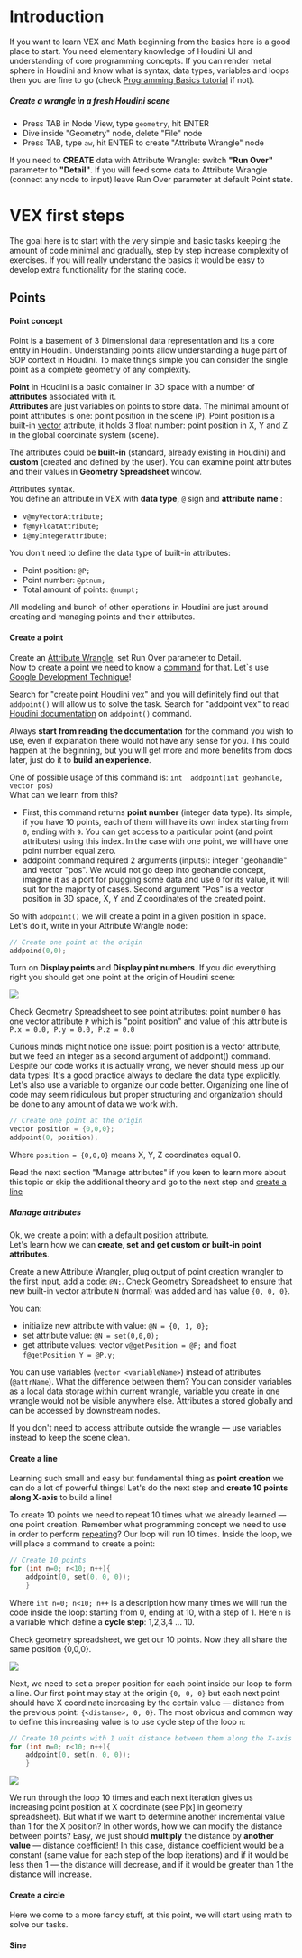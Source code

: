 # Introduction
If you want to learn VEX and Math beginning from the basics here is a good place to start. You need elementary knowledge of Houdini UI and understanding of core programming concepts. If you can render metal sphere in Houdini and know what is syntax, data types, variables and loops then you are fine to go (check [Programming Basics tutorial](Programming-basics) if not).

##### Create a wrangle in a fresh Houdini scene
- Press TAB in Node View, type `geometry`, hit ENTER
- Dive inside "Geometry" node, delete "File" node
- Press TAB, type `aw`, hit ENTER to create "Attribute Wrangle" node

If you need to **CREATE** data with Attribute Wrangle: switch **"Run Over"** parameter to **"Detail"**. If you will feed some data to Attribute Wrangle (connect any node to input) leave Run Over parameter at default Point state.

# VEX first steps
The goal here is to start with the very simple and basic tasks keeping the amount of code minimal and gradually, step by step increase complexity of exercises. If you will really understand the basics it would be easy to develop extra functionality for the staring code.

## Points
#### Point concept
Point is a basement of 3 Dimensional data representation and its a core entity in Houdini. Understanding points allow understanding a huge part of SOP context in Houdini. To make things simple you can consider the single point as a complete geometry of any complexity.

**Point** in Houdini is a basic container in 3D space with a number of **attributes** associated with it.  
**Attributes** are just variables on points to store data. The minimal amount of point attributes is one: point position in the scene (`P`). Point position is a built-in [vector](Programming-basics#data-types) attribute, it holds 3 float number: point position in X, Y and Z in the global coordinate system (scene). 

The attributes could be **built-in** (standard, already existing in Houdini) and **custom** (created and defined by the user). You can examine point attributes and their values in **Geometry Spreadsheet** window.

Attributes syntax.  
You define an attribute in VEX with **data type**, `@` sign and **attribute name** :
- `v@myVectorAttribute;`
- `f@myFloatAttribute;`
- `i@myIntegerAttribute;`

You don't need to define the data type of built-in attributes:
- Point position: `@P;`
- Point number: `@ptnum;`
- Total amount of points: `@numpt;`

All modeling and bunch of other operations in Houdini are just around creating and managing points and their attributes.

#### Create a point
Create an [Attribute Wrangle](#create-a-wrangle-in-a-fresh-houdini-scene), set Run Over parameter to Detail.  
Now to create a point we need to know a [command](Programming-basics#commands) for that. Let`s use [Google Development Technique](https://github.com/kiryha/AnimationDNA/wiki/06-Tutorials#developing-with-google)!  

Search for "create point Houdini vex" and you will definitely find out that `addpoint()` will allow us to solve the task. Search for "addpoint vex" to read [Houdini documentation](http://www.sidefx.com/docs/houdini/vex/functions/addpoint.html) on `addpoint()` command.

Always **start from reading the documentation** for the command you wish to use, even if explanation there would not have any sense for you. This could happen at the beginning, but you will get more and more benefits from docs later, just do it to **build an experience**.

One of possible usage of this command is: `int  addpoint(int geohandle, vector pos)`  
What can we learn from this? 
- First, this command returns **point number** (integer data type). Its simple, if you have 10 points, each of them will have its own index starting from `0`, ending with `9`. You can get access to a particular point (and point attributes) using this index. In the case with one point, we will have one point number equal zero.
- addpoint command required 2 arguments (inputs): integer "geohandle" and vector "pos". We would not go deep into geohandle concept, imagine it as a port for plugging some data and use `0` for its value, it will suit for the majority of cases. Second argument "Pos" is a vector position in 3D space, X, Y and Z coordinates of the created point.

So with `addpoint()` we will create a point in a given position in space.  
Let's do it, write in your Attribute Wrangle node:

```C
// Create one point at the origin
addpoind(0,0);
```

Turn on **Display points** and **Display pint numbers**. If you did everything right you should get one point at the origin of Houdini scene:

[![](https://lh3.googleusercontent.com/Mmq5AEdK5jPtsBNlmUXQQftsGj7iCd905dkEPAUZuFRSzyFYo9jjmToufE_dsrqAIrnHhb26I_1HAy-m18UtVM0hMIsi9adt9prawanTcQh4KqyOv5M6CMbqyOCNg-_MTkTcixW1liwJLve43xcYV7kwFAlJI9xfm5BFB2OxKilHjxaZxMJgbjtdB3i-PllI0b_Bbbe2V16DxYJFyuqQK3eGF9xfeCnFJ-NQvIN7IB23q6Pwo_q5lM8HClUchpE-SVQCDwlRWz1qTLKBnrnu5vKC4RHF9leeNgYEy963c4DabPUOi2uKYSNyD1HwP6I9uWH1HywaQplHMZBV8k8ne6no5HdPMSKIBLcU9aOM-onGHF8rP6uqlRcdNMZOjdDraxRQ20J1srOtpThisJBq0iOd_Wqx-5pFgrrEE5AyYLIuxY7tpOyMZn_iLFLu_KcF9xl3ht2gMu3XMGQ0b4DtQKfRD0UtX6bElFYASkBdaG0RU3jhgHWZeNdC3yy7xh7Z2W4pUy8U7Mk2F-J-TFI1umrweiDc-FNAMNxRAzTp0jn_CUwQmDAaVGts7i2rnw=s1915-w1915-h700-no)](https://lh3.googleusercontent.com/Mmq5AEdK5jPtsBNlmUXQQftsGj7iCd905dkEPAUZuFRSzyFYo9jjmToufE_dsrqAIrnHhb26I_1HAy-m18UtVM0hMIsi9adt9prawanTcQh4KqyOv5M6CMbqyOCNg-_MTkTcixW1liwJLve43xcYV7kwFAlJI9xfm5BFB2OxKilHjxaZxMJgbjtdB3i-PllI0b_Bbbe2V16DxYJFyuqQK3eGF9xfeCnFJ-NQvIN7IB23q6Pwo_q5lM8HClUchpE-SVQCDwlRWz1qTLKBnrnu5vKC4RHF9leeNgYEy963c4DabPUOi2uKYSNyD1HwP6I9uWH1HywaQplHMZBV8k8ne6no5HdPMSKIBLcU9aOM-onGHF8rP6uqlRcdNMZOjdDraxRQ20J1srOtpThisJBq0iOd_Wqx-5pFgrrEE5AyYLIuxY7tpOyMZn_iLFLu_KcF9xl3ht2gMu3XMGQ0b4DtQKfRD0UtX6bElFYASkBdaG0RU3jhgHWZeNdC3yy7xh7Z2W4pUy8U7Mk2F-J-TFI1umrweiDc-FNAMNxRAzTp0jn_CUwQmDAaVGts7i2rnw=s1915-w1915-h700-no)

Check Geometry Spreadsheet to see point attributes: point number `0` has one vector attribute `P` which is "point position" and value of this attribute is `P.x = 0.0, P.y = 0.0, P.z = 0.0`

Curious minds might notice one issue: point position is a vector attribute, but we feed an integer as a second argument of addpoint() command. Despite our code works it is actually wrong, we never should mess up our data types! It's a good practice always to declare the data type explicitly. Let's also use a variable to organize our code better. Organizing one line of code may seem ridiculous but proper structuring and organization should be done to any amount of data we work with.

```C
// Create one point at the origin
vector position = {0,0,0};
addpoint(0, position);
```
Where `position = {0,0,0}` means X, Y, Z coordinates equal 0.

Read the next section "Manage attributes" if you keen to learn more about this topic or skip the additional theory and go to the next step and [create a line](#create-a-line)

##### Manage attributes
Ok, we create a point with a default position attribute.  
Let's learn how we can **create, set and get custom or built-in point attributes**. 

Create a new Attribute Wrangler, plug output of point creation wrangler to the first input, add a code: `@N;`. Check Geometry Spreadsheet to ensure that new built-in vector attribute `N` (normal) was added and has value `{0, 0, 0}`.

You can:
- initialize new attribute with value: `@N = {0, 1, 0};`
- set attribute value: `@N = set(0,0,0);`
- get attribute values: vector `v@getPosition = @P;` and float `f@getPosition_Y = @P.y;`  

You can use variables (`vector <variableName>`) instead of attributes (`@attrName`). What the difference between them? You can consider variables as a local data storage within current wrangle, variable you create in one wrangle would not be visible anywhere else. Attributes a stored globally and can be accessed by downstream nodes. 

If you don't need to access attribute outside the wrangle — use variables instead to keep the scene clean. 

#### Create a line
Learning such small and easy but fundamental thing as **point creation** we can do a lot of powerful things! Let's do the next step and **create 10 points along X-axis** to build a line! 

To create 10 points we need to repeat 10 times what we already learned — one point creation. Remember what programming concept we need to use in order to perform [repeating](Programming-basics#loops)? Our loop will run 10 times. Inside the loop, we will place a command to create a point:

```C
// Create 10 points
for (int n=0; n<10; n++){
    addpoint(0, set(0, 0, 0));   
    }
```

Where `int n=0; n<10; n++` is a description how many times we will run the code inside the loop: starting from 0, ending at 10, with a step of 1. Here `n` is a variable which define a **cycle step**: 1,2,3,4 ... 10.

Check geometry spreadsheet, we get our 10 points. Now they all share the same position {0,0,0}.

[![](https://lh3.googleusercontent.com/e-hdSaW4fUgX-A2VUhzP_utkCR7TWiY6P3kv6psPdNaj0KGvPu37kBQ8BikTjDYknB4hpiLmAc9TTv0sRPyvIsqY1uK4LGFjOALu_AnpeZJ-MYd6yU_oasiFM5ekMjIWvcVQqm_WHEgTlLBXPe8qy7aymrMvGyL0tzwCJyx0WTCgXCUoiNKqXOGXT5bpTx78b8fgoDoVDeqobWl1zBWGDzWccSUeUWzO9f2hwsCnhsAKcA1vTiftBD1JumEynS_FE-KUpJA_eG5TsorGblb6rJ5bRCof1gbAVhNWdphMTPGdlYIjaj8j3yDUv9E76ftrKBO97Jwx693B-ZykfWbOj_yD8AA9QrapFzxxgJizs0f3FS4lEoKBltWZZN4ENXQsi6QXjqj_HYBG52smTqfOtmmb5OsDx8ysOGGVMq7_K0_3S1jQbUSwq4GZ1OvOdjF-o6ku4CvLX9JwG9n9iTUOKLq7SvWfOWJfJhEc9f8qjrIb52aXRshuOyNEOztT4HFig-NX6iZT803iilqyoZZRrIZUXxLZWbLpg0oODrXwhqroQQNAC_mSOPL5Mgi5FfvzJLdcQsmvtckmOzlkZC_gwPaTqR479ELZYsugcUg=w1091-h349-no)](https://lh3.googleusercontent.com/e-hdSaW4fUgX-A2VUhzP_utkCR7TWiY6P3kv6psPdNaj0KGvPu37kBQ8BikTjDYknB4hpiLmAc9TTv0sRPyvIsqY1uK4LGFjOALu_AnpeZJ-MYd6yU_oasiFM5ekMjIWvcVQqm_WHEgTlLBXPe8qy7aymrMvGyL0tzwCJyx0WTCgXCUoiNKqXOGXT5bpTx78b8fgoDoVDeqobWl1zBWGDzWccSUeUWzO9f2hwsCnhsAKcA1vTiftBD1JumEynS_FE-KUpJA_eG5TsorGblb6rJ5bRCof1gbAVhNWdphMTPGdlYIjaj8j3yDUv9E76ftrKBO97Jwx693B-ZykfWbOj_yD8AA9QrapFzxxgJizs0f3FS4lEoKBltWZZN4ENXQsi6QXjqj_HYBG52smTqfOtmmb5OsDx8ysOGGVMq7_K0_3S1jQbUSwq4GZ1OvOdjF-o6ku4CvLX9JwG9n9iTUOKLq7SvWfOWJfJhEc9f8qjrIb52aXRshuOyNEOztT4HFig-NX6iZT803iilqyoZZRrIZUXxLZWbLpg0oODrXwhqroQQNAC_mSOPL5Mgi5FfvzJLdcQsmvtckmOzlkZC_gwPaTqR479ELZYsugcUg=w1091-h349-no)

Next, we need to set a proper position for each point inside our loop to form a line. Our first point may stay at the origin `{0, 0, 0}` but each next point should have X coordinate increasing by the certain value — distance from the previous point: `{<distanse>, 0, 0}`. The most obvious and common way to define this increasing value is to use cycle step of the loop `n`:

```C
// Create 10 points with 1 unit distance between them along the X-axis
for (int n=0; n<10; n++){
    addpoint(0, set(n, 0, 0));   
    }
```
[![](https://lh3.googleusercontent.com/adwIp_4vlhtTP0WxNw7g_YEwIM-JrcDS0AF9WVqznY7TnwYkTlo1Vgu9_uPf1ORMmhfhaHyl5tr_BXJZAV5uXcVwjLXw0OM5R7VWy2vk0tyOLY95vO1p_3IT0BV7QGbJjGNKV01a_3fLf-U1TpqzzYI2Akc0Zi4oCJBq6y_tBW_qfmISo3Aqcza4MK5GthGrh8IegA8OUhbqfN4I1FWF6EZP9h12MIyWWhfqFtOtxwGEje3k5hzKZpM127jfK6ZxlBBIi18qENBXRenL3NACkcW84mzXzMXUUWSj8zTEz6tTF6xetwjvnTjM_Ne1WVNfnSO61UmX2seqmfo1f6wVaMjD7VS2ibeK1CY4aM9izw1Oo4IREG9gkNEADQoBeWJVNqFouyR3Ts8Ij0mgTVmKVNpGvzvwZRCaw5jqkeEm4lB8-Anwffw0ItkJxCxTMJ1YhILkL42AGCYwRWmJrT3iE1MCb5ro8iLEFYhzVfstlcBF5dCvuvXvRj3YWkg0WEN_GuUxsw19OInuMknHQsB9YOuXFjUga7nsa0FNFSiI_D4TM93HMS315lfz_YOwiAPj8NJ8UeSZx4rKILP748jMY40g_A2I0eRslp-8VBg=w1909-h425-no)](https://lh3.googleusercontent.com/adwIp_4vlhtTP0WxNw7g_YEwIM-JrcDS0AF9WVqznY7TnwYkTlo1Vgu9_uPf1ORMmhfhaHyl5tr_BXJZAV5uXcVwjLXw0OM5R7VWy2vk0tyOLY95vO1p_3IT0BV7QGbJjGNKV01a_3fLf-U1TpqzzYI2Akc0Zi4oCJBq6y_tBW_qfmISo3Aqcza4MK5GthGrh8IegA8OUhbqfN4I1FWF6EZP9h12MIyWWhfqFtOtxwGEje3k5hzKZpM127jfK6ZxlBBIi18qENBXRenL3NACkcW84mzXzMXUUWSj8zTEz6tTF6xetwjvnTjM_Ne1WVNfnSO61UmX2seqmfo1f6wVaMjD7VS2ibeK1CY4aM9izw1Oo4IREG9gkNEADQoBeWJVNqFouyR3Ts8Ij0mgTVmKVNpGvzvwZRCaw5jqkeEm4lB8-Anwffw0ItkJxCxTMJ1YhILkL42AGCYwRWmJrT3iE1MCb5ro8iLEFYhzVfstlcBF5dCvuvXvRj3YWkg0WEN_GuUxsw19OInuMknHQsB9YOuXFjUga7nsa0FNFSiI_D4TM93HMS315lfz_YOwiAPj8NJ8UeSZx4rKILP748jMY40g_A2I0eRslp-8VBg=w1909-h425-no)

We run through the loop 10 times and each next iteration gives us increasing point position at X coordinate (see P[x] in geometry spreadsheet). But what if we want to determine another incremental value than 1 for the X position? In other words, how we can modify the distance between points? Easy, we just should **multiply** the distance by **another value** — distance coefficient! In this case, distance coefficient would be a constant (same value for each step of the loop iterations) and if it would be less then 1 — the distance will decrease, and if it would be greater than 1 the distance will increase.  

#### Create a circle
Here we come to a more fancy stuff, at this point, we will start using math to solve our tasks. 

#### Sine 
